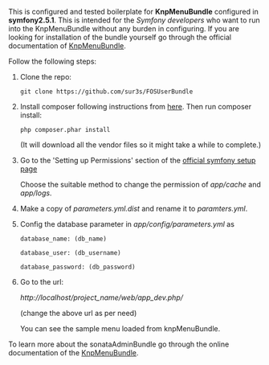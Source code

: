 This is configured and tested boilerplate for **KnpMenuBundle** configured in **symfony2.5.1**. This is intended for the *Symfony developers* who want to run into the KnpMenuBundle without any burden in configuring. If you are looking for installation of the bundle yourself go through the official documentation of [KnpMenuBundle](https://github.com/KnpLabs/KnpMenu).

Follow the following steps:

1. Clone the repo:

    `git clone https://github.com/sur3s/FOSUserBundle`
  

2. Install composer following instructions from [here](http://getcomposer.org/). Then run composer install:
 
    `php composer.phar install`

    (It will download all the vendor files so it might take a while to complete.)

3. Go to the 'Setting up Permissions' section of the [official symfony setup page](http://symfony.com/doc/current/book/installation.html)

    Choose the suitable method to change the permission of *app/cache* and *app/logs*.

4. Make a copy of *parameters.yml.dist* and rename it to *paramters.yml*.

5. Config the database parameter in *app/config/parameters.yml* as

    `database_name: (db_name)`
    
    `database_user: (db_username)`
    
    `database_password: (db_password)`

6. Go to the url: 

    *http://localhost/project_name/web/app_dev.php/*
    
    (change the above url as per need)

    You can see the sample menu loaded from knpMenuBundle.

To learn more about the sonataAdminBundle go through the online documentation of the [KnpMenuBundle](https://github.com/KnpLabs/KnpMenu).
